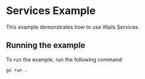 # Services Example

This example demonstrates how to use Wails Services.

## Running the example

To run the example, run the following command:

```bash
go run .
```


